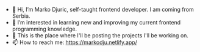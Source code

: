 - 👋 Hi, I’m Marko Djuric, self-taught frontend developer. I am coming from Serbia.
- 👀 I’m interested in learning new and improving my current frontend programming knowledge.
- 🌱 This is the place where I'll be posting the projects I'll be working on.
- 📫 How to reach me: https://markodju.netlify.app/

<!---
markodju18/markodju18 is a ✨ special ✨ repository because its `README.md` (this file) appears on your GitHub profile.
You can click the Preview link to take a look at your changes.
--->
